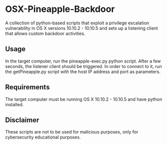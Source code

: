 # OSX-Pineapple-Backdoor
A collection of python-based scripts that exploit a privilege escalation vulnerability in OS X versions 10.10.2 - 10.10.5 and sets up a listening client that allows custom backdoor activities.
## Usage
In the target computer, run the pineapple-exec.py python script. After a few seconds, the listener client should be triggered. In order to connect to it, run the getPineapple.py script with the host IP address and port as parameters.
## Requirements
The target computer must be running OS X 10.10.2 - 10.10.5 and have python installed. 
## Disclaimer
These scripts are not to be used for malicious purposes, only for cybersecurity educational purposes.
